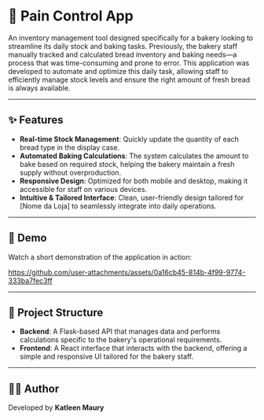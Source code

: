 # 🥖 Pain Control App

An inventory management tool designed specifically for a bakery looking to streamline its daily stock and baking tasks. Previously, the bakery staff manually tracked and calculated bread inventory and baking needs—a process that was time-consuming and prone to error. This application was developed to automate and optimize this daily task, allowing staff to efficiently manage stock levels and ensure the right amount of fresh bread is always available.

---

## ✨ Features

- **Real-time Stock Management**: Quickly update the quantity of each bread type in the display case.
- **Automated Baking Calculations**: The system calculates the amount to bake based on required stock, helping the bakery maintain a fresh supply without overproduction.
- **Responsive Design**: Optimized for both mobile and desktop, making it accessible for staff on various devices.
- **Intuitive & Tailored Interface**: Clean, user-friendly design tailored for [Nome da Loja] to seamlessly integrate into daily operations.

---

## 🎥 Demo

Watch a short demonstration of the application in action: 



https://github.com/user-attachments/assets/0a16cb45-814b-4f99-9774-333ba7fec3ff






---

## 📂 Project Structure

- **Backend**: A Flask-based API that manages data and performs calculations specific to the bakery's operational requirements.
- **Frontend**: A React interface that interacts with the backend, offering a simple and responsive UI tailored for the bakery staff.

---

## 👩‍💻 Author

Developed by **Katleen Maury**
